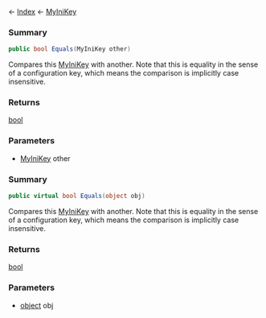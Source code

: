 ← [Index](Api-Index) ← [MyIniKey](VRage.Game.ModAPI.Ingame.Utilities.MyIniKey)

### Summary

```csharp
public bool Equals(MyIniKey other)
```

Compares this [MyIniKey](VRage.Game.ModAPI.Ingame.Utilities.MyIniKey) with another. Note that this is equality in the sense of a configuration key, which means the comparison is implicitly case insensitive.

### Returns

[bool](System.Boolean)



### Parameters

* [MyIniKey](VRage.Game.ModAPI.Ingame.Utilities.MyIniKey) other
### Summary

```csharp
public virtual bool Equals(object obj)
```

Compares this [MyIniKey](VRage.Game.ModAPI.Ingame.Utilities.MyIniKey) with another. Note that this is equality in the sense of a configuration key, which means the comparison is implicitly case insensitive.

### Returns

[bool](System.Boolean)



### Parameters

* [object](System.Object) obj
